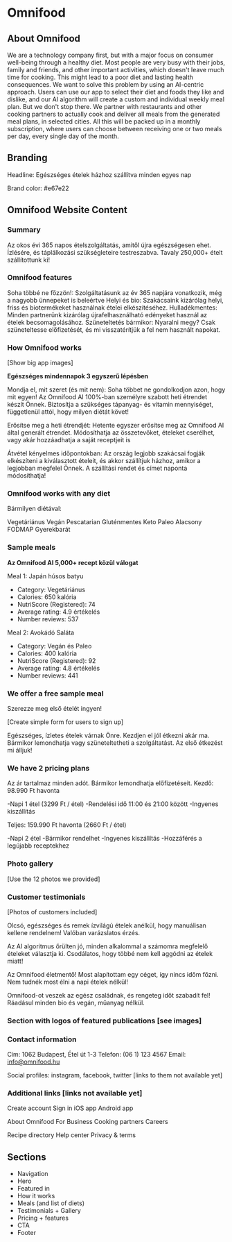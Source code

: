# Omnifood

## About Omnifood

We are a technology company first, but with a major focus on consumer well-being through a healthy diet. Most people are very busy with their jobs, family and friends, and other important activities, which doesn't leave much time for cooking. This might lead to a poor diet and lasting health consequences. We want to solve this problem by using an AI-centric approach. Users can use our app to select their diet and foods they like and dislike, and our AI algorithm will create a custom and individual weekly meal plan. But we don't stop there. We partner with restaurants and other cooking partners to actually cook and deliver all meals from the generated meal plans, in selected cities. All this will be packed up in a monthly subscription, where users can choose between receiving one or two meals per day, every single day of the month.

## Branding

<!-- Headline: A healthy meal delivered to your door, every single day -->

Headline: Egészséges ételek házhoz szállítva minden egyes nap

Brand color: #e67e22

## Omnifood Website Content

### Summary

<!-- The smart 365-days-per-year food subscription that will make you eat healthy again. Tailored to your personal tastes and nutritional needs. We have delivered 250,000+ meals last year! -->

Az okos évi 365 napos ételszolgáltatás, amitől újra egészségesen ehet. Ízlésére, és táplálkozási szükségleteire testreszabva. Tavaly 250,000+ ételt szállítottunk ki!

### Omnifood features

<!-- Never cook again!: Our subscriptions cover 365 days per year, even including major holidays.
Local and organic: Our cooks only use local, fresh, and organic products to prepare your meals.
No waste: All our partners only use reusable containers to package all your meals.
Pause anytime: Going on vacation? Just pause your subscription, and we refund unused days. -->

Soha többé ne főzzön!: Szolgáltatásunk az év 365 napjára vonatkozik, még a nagyobb ünnepeket is beleértve
Helyi és bio: Szakácsaink kizárólag helyi, friss és biotermékeket használnak ételei elkészítéséhez.
Hulladékmentes: Minden partnerünk kizárólag újrafelhasználható edényeket használ az ételek becsomagolásához.
Szüneteltetés bármikor: Nyaralni megy? Csak szüneteltesse előfizetését, és mi visszatérítjük a fel nem használt napokat.

### How Omnifood works

[Show big app images]

<!-- **Your daily dose of health in 3 simple steps** -->

**Egészséges mindennapok 3 egyszerű lépésben**

<!-- Tell us what you like (and what not): Never again waste time thinking about what to eat! Omnifood AI will create a 100% personalized weekly meal plan just for you. It makes sure you get all the nutrients and vitamins you need, no matter what diet you follow! -->

Mondja el, mit szeret (és mit nem): Soha többet ne gondolkodjon azon, hogy mit egyen! Az Omnifood AI 100%-ban személyre szabott heti étrendet készít Önnek. Biztosítja a szükséges tápanyag- és vitamin mennyiséget, függetlenül attól, hogy milyen diétát követ!

<!-- Approve your weekly meal plan: Once per week, approve the meal plan generated for you by Omnifood AI. You can change ingredients, swap entire meals, or even add your own recipes. -->

Erősítse meg a heti étrendjét: Hetente egyszer erősítse meg az Omnifood AI által generált étrendet. Módosíthatja az összetevőket, ételeket cserélhet, vagy akár hozzáadhatja a saját receptjeit is

<!-- Receive meals at convenient time: Best chefs in town will cook your selected meal every day, and we will deliver it to your door whenever works best for you. You can change delivery schedule and address daily! -->

Átvétel kényelmes időpontokban: Az ország legjobb szakácsai fogják elkészíteni a kiválasztott ételeit, és akkor szállítjuk házhoz, amikor a legjobban megfelel Önnek. A szállítási rendet és címet naponta módosíthatja!

### Omnifood works with any diet

Bármilyen diétával:

Vegetáriánus
Vegán
Pescatarian
Gluténmentes
Keto
Paleo
Alacsony FODMAP
Gyerekbarát

<!-- Vegetarian
Vegan
Pescatarian
Gluten-free
Lactose-free
Keto
Paleo
Low FODMAP
Kid-friendly -->

### Sample meals

<!-- **Omnifood AI chooses from 5,000+ recipes** -->

**Az Omnifood AI 5,000+ recept közül válogat**

<!-- Meal 1: Japanese Gyozas -->

Meal 1: Japán húsos batyu

- Category: Vegetáriánus
- Calories: 650 kalória
- NutriScore (Registered): 74
- Average rating: 4.9 értékelés
- Number reviews: 537

<!-- - Category: Vegetarian
- Calories: 650
- NutriScore (Registered): 74
- Average rating: 4.9
- Number reviews: 537 -->

<!-- Meal 2: Avocado Salad -->

Meal 2: Avokádó Saláta

- Category: Vegán és Paleo
- Calories: 400 kalória
- NutriScore (Registered): 92
- Average rating: 4.8 értékelés
- Number reviews: 441

<!-- - Category: Vegan and Paleo
- Calories: 400
- NutriScore (Registered): 92
- Average rating: 4.8
- Number reviews: 441 -->

### We offer a free sample meal

Szerezze meg első ételét ingyen!

[Create simple form for users to sign up]

<!-- Healthy, tasty and hassle-free meals are waiting for you. Start eating well today. You can cancel or pause anytime. And the first meal is on us! -->

Egészséges, ízletes ételek várnak Önre. Kezdjen el jól étkezni akár ma. Bármikor lemondhatja vagy szüneteltetheti a szolgáltatást. Az első étkezést mi álljuk!

### We have 2 pricing plans

<!-- Prices include all applicable taxes. Users can cancel at any time. -->

Az ár tartalmaz minden adót. Bármikor lemondhatja előfizetéseit.
Kezdő: 98.990 Ft havonta

-Napi 1 étel (3299 Ft / étel)
-Rendelési idő 11:00 és 21:00 között
-Ingyenes kiszállítás

Teljes: 159.990 Ft havonta (2660 Ft / étel)

-Napi 2 étel
-Bármikor rendelhet
-Ingyenes kiszállítás
-Hozzáférés a legújabb receptekhez

<!-- Starter: $399 per month

- 1 meal per day
- Order times are between 11am and 9pm
- Delivery is free

Complete: $649 per month

- 2 meals per day
- Order 24/7
- Delivery is free
- Get access to latest recipes -->

### Photo gallery

[Use the 12 photos we provided]

### Customer testimonials

[Photos of customers included]

<!-- Inexpensive, healthy and great-tasting meals, without even having to order manually! It feels truly magical. (Dave Bryson) -->

Olcsó, egészséges és remek ízvilágú ételek anélkül, hogy manuálisan kellene rendelnem! Valóban varázslatos érzés.

<!-- The AI algorithm is crazy good, it chooses the right meals for me every time. It's amazing not to worry about food anymore! (Ben Hadley) -->

Az AI algoritmus őrülten jó, minden alkalommal a számomra megfelelő ételeket választja ki. Csodálatos, hogy többé nem kell aggódni az ételek miatt!

<!-- Omnifood is a life saver! I just started a company, so there's no time for cooking. I couldn't live without my daily meals now! (Steve Miller) -->

Az Omnifood életmentő! Most alapítottam egy céget, így nincs időm főzni. Nem tudnék most élni a napi ételek nélkül!

<!-- I got Omnifood for the whole family, and it frees up so much time! Plus, everything is organic and vegan and without plastic. (Hannah Smith) -->

Omnifood-ot veszek az egész családnak, és rengeteg időt szabadít fel! Ráadásul minden bio és vegán, műanyag nélkül.

### Section with logos of featured publications [see images]

### Contact information

<!-- Address: 623 Harrison St., 2nd Floor, San Francisco, CA 94107
Phone: 415-201-6370
Email: hello@omnifood.com -->

Cím: 1062 Budapest, Étel út 1-3
Telefon: (06 1) 123 4567
Email: info@omnifood.hu

Social profiles: instagram, facebook, twitter [links to them not available yet]

### Additional links [links not available yet]

Create account
Sign in
iOS app
Android app

About Omnifood
For Business
Cooking partners
Careers

Recipe directory
Help center
Privacy & terms

## Sections

- Navigation
- Hero
- Featured in
- How it works
- Meals (and list of diets)
- Testimonials + Gallery
- Pricing + features
- CTA
- Footer
